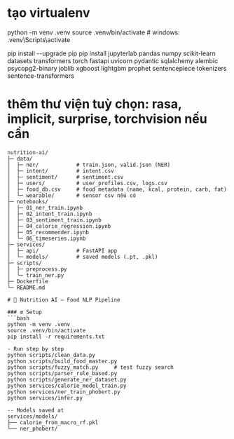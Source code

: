 # tạo virtualenv
python -m venv .venv
source .venv/bin/activate    # windows: .venv\Scripts\activate

pip install --upgrade pip
pip install jupyterlab pandas numpy scikit-learn datasets transformers torch fastapi uvicorn pydantic sqlalchemy alembic psycopg2-binary joblib xgboost lightgbm prophet sentencepiece tokenizers sentence-transformers
# thêm thư viện tuỳ chọn: rasa, implicit, surprise, torchvision nếu cần


```
nutrition-ai/
├─ data/
│  ├─ ner/            # train.json, valid.json (NER)
│  ├─ intent/         # intent.csv
│  ├─ sentiment/      # sentiment.csv
│  ├─ users/          # user_profiles.csv, logs.csv
│  ├─ food_db.csv     # food metadata (name, kcal, protein, carb, fat)
│  └─ wearable/       # sensor csv nếu có
├─ notebooks/
│  ├─ 01_ner_train.ipynb
│  ├─ 02_intent_train.ipynb
│  ├─ 03_sentiment_train.ipynb
│  ├─ 04_calorie_regression.ipynb
│  ├─ 05_recommender.ipynb
│  └─ 06_timeseries.ipynb
├─ services/
│  ├─ api/            # FastAPI app
│  └─ models/         # saved models (.pt, .pkl)
├─ scripts/
│  ├─ preprocess.py
│  └─ train_ner.py
├─ Dockerfile
└─ README.md

# 🍎 Nutrition AI – Food NLP Pipeline

### ⚙️ Setup
```bash
python -m venv .venv
source .venv/bin/activate
pip install -r requirements.txt

- Run step by step
python scripts/clean_data.py
python scripts/build_food_master.py
python scripts/fuzzy_match.py     # test fuzzy search
python scripts/parser_rule_based.py
python scripts/generate_ner_dataset.py
python services/calorie_model_train.py
python services/ner_train_phobert.py
python services/infer.py

-- Models saved at
services/models/
├── calorie_from_macro_rf.pkl
└── ner_phobert/
